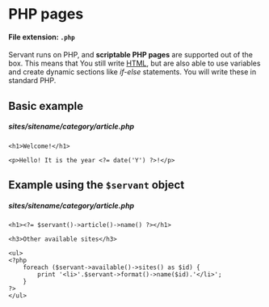
# PHP pages

#### File extension: `.php`

Servant runs on PHP, and **scriptable PHP pages** are supported out of the box. This means that You still write [HTML](), but are also able to use variables and create dynamic sections like *if-else* statements. You will write these in standard PHP.

## Basic example

##### sites/sitename/category/article.php

	<h1>Welcome!</h1>

	<p>Hello! It is the year <?= date('Y') ?>!</p>



## Example using the `$servant` object

##### sites/sitename/category/article.php

	<h1><?= $servant()->article()->name() ?></h1>

	<h3>Other available sites</h3>

	<ul>
	<?php
		foreach ($servant->available()->sites() as $id) {
			print '<li>'.$servant->format()->name($id).'</li>';
		}
	?>
	</ul>
